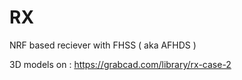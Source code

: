 # RX
NRF based reciever with FHSS ( aka AFHDS )

3D models on : https://grabcad.com/library/rx-case-2
